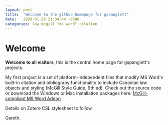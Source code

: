 ```yaml
---
layout: post
title:  "Welcome to the github homepage for gspanglett"
date:   2020-01-20 21:34:44 -0500
categories: law mcgill "ms word" citation
---
```


# Welcome

**Welcome to all visitors**, this is the central home page for gspanglett's projects.

My first project is a set of platform-independent files that modify MS Word's built-in citation and bibliograpy functionality to include Canadian law objects and styling (McGill Style Guide, 9th ed).  Check out the source code or download the Windows or Mac installation packages here: [McGill-compliant MS Word Addon][word-addon] 

[word-addon]:   https://github.com/gspanglett/McGillBibliographyStylesheet

Details on Zotero CSL stylesheet to follow.

Gareth.

